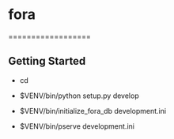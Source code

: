 # fora
==================

Getting Started
---------------

- cd <directory containing this file>

- $VENV/bin/python setup.py develop

- $VENV/bin/initialize_fora_db development.ini

- $VENV/bin/pserve development.ini
